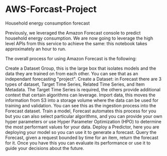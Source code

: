# AWS-Forcast-Project
Household energy consumption forecast

Previously, we leveraged the Amazon Forecast console to predict household energy consumption. We are now going to leverage the high level APIs from this service to achieve the same: this notebook takes approximately an hour to run.

The overall process for using Amazon Forecast is the following:

Create a Dataset Group, this is the large box that isolates models and the data they are trained on from each other. You can see that as an independant forecasting "project".
Create a Dataset: in Forecast there are 3 types of dataset, Target Time Series, Related Time Series, and Item Metadata. The Target Time Series is required, the others provide additional context that certain algorithms can leverage.
Import data, this moves the information from S3 into a storage volume where the data can be used for training and validation. You can see this as the ingestion process into the Forecast dataset.
Train a model, Forecast automates this process for you but you can also select particular algorithms, and you can provide your own hyper parameters or use Hyper Parameter Optimization (HPO) to determine the most performant values for your data.
Deploy a Predictor, here you are deploying your model so you can use it to generate a forecast.
Query the Forecast, given a request bounded by time for an item, return the forecast for it. Once you have this you can evaluate its performance or use it to guide your decisions about the future.
